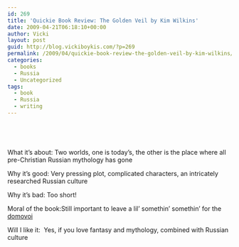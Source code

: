 ```yaml
---
id: 269
title: 'Quickie Book Review: The Golden Veil by Kim Wilkins'
date: 2009-04-21T06:18:10+00:00
author: Vicki
layout: post
guid: http://blog.vickiboykis.com/?p=269
permalink: /2009/04/quickie-book-review-the-golden-veil-by-kim-wilkins/
categories:
  - books
  - Russia
  - Uncategorized
tags:
  - book
  - Russia
  - writing
---
```

<div class="post-headline">
  <h2>
    <a title="Permanent Link to Quickie Book Review: Chicago by Alaa Al Aswany" rel="bookmark" href="../?p=241"><br /> </a>
  </h2>
</div>

<!-- Post Body Copy -->What it’s about: Two worlds, one is today&#8217;s, the other is the place where all pre-Christian Russian mythology has gone


  
Why it’s good: Very pressing plot, complicated characters, an intricately researched Russian culture
  
Why it’s bad: Too short!
  
Moral of the book:Still important to leave a lil&#8217; somethin&#8217; somethin&#8217; for the [domovoi](http://en.wikipedia.org/wiki/Domovoi)
  
Will I like it:  Yes, if you love fantasy and mythology, combined with Russian culture